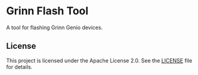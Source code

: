 # Grinn Flash Tool

A tool for flashing Grinn Genio devices.

## License

This project is licensed under the Apache License 2.0. See the [LICENSE](LICENSE.md) file for details.
